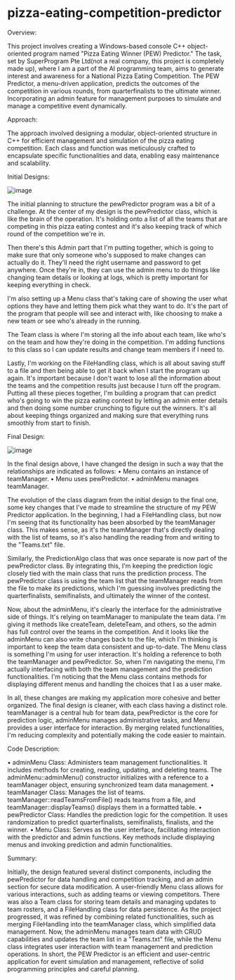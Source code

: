 # pizza-eating-competition-predictor

Overview:

This project involves creating a Windows-based console C++ object-oriented program named "Pizza Eating Winner (PEW) Predictor." The task, set by SuperProgram Pte Ltd(not a real company, this project is completely made up), where I am a part of the AI programming team, aims to generate interest and awareness for a National Pizza Eating Competition. The PEW Predictor, a menu-driven application, predicts the outcomes of the competition in various rounds, from quarterfinalists to the ultimate winner. Incorporating an admin feature for management purposes to simulate and manage a competitive event dynamically.

Approach: 

The approach involved designing a modular, object-oriented structure in C++ for efficient management and simulation of the pizza eating competition. Each class and function was meticulously crafted to encapsulate specific functionalities and data, enabling easy maintenance and scalability.



Initial Designs:

![image](https://github.com/yashwantvadapalli/pizza-eating-competition-predictor/assets/65916909/722f0c95-b956-489e-88c6-8b0c2ac53234)
 
The initial planning to structure the pewPredictor program was a bit of a challenge. At the center of my design is the pewPredictor class, which is like the brain of the operation. It's holding onto a list of all the teams that are competing in this pizza eating contest and it's also keeping track of which round of the competition we're in.

Then there's this Admin part that I'm putting together, which is going to make sure that only someone who's supposed to make changes can actually do it. They'll need the right username and password to get anywhere. Once they're in, they can use the admin menu to do things like changing team details or looking at logs, which is pretty important for keeping everything in check.

I'm also setting up a Menu class that's taking care of showing the user what options they have and letting them pick what they want to do. It's the part of the program that people will see and interact with, like choosing to make a new team or see who's already in the running.

The Team class is where I'm storing all the info about each team, like who's on the team and how they're doing in the competition. I'm adding functions to this class so I can update results and change team members if I need to.

Lastly, I'm working on the FileHandling class, which is all about saving stuff to a file and then being able to get it back when I start the program up again. It's important because I don't want to lose all the information about the teams and the competition results just because I turn off the program. Putting all these pieces together, I'm building a program that can predict who's going to win the pizza eating contest by letting an admin enter details and then doing some number crunching to figure out the winners. It's all about keeping things organized and making sure that everything runs smoothly from start to finish. 



Final Design:



![image](https://github.com/yashwantvadapalli/pizza-eating-competition-predictor/assets/65916909/e596dd95-be8c-4bd8-a623-fbb7f6363003)

In the final design above, I have changed the design in such a way that the relationships are indicated as follows:
•	Menu contains an instance of teamManager.
•	Menu uses pewPredictor.
•	adminMenu manages teamManager.

The evolution of the class diagram from the initial design to the final one, some key changes that I've made to streamline the structure of my PEW Predictor application. In the beginning, I had a FileHandling class, but now I'm seeing that its functionality has been absorbed by the teamManager class. This makes sense, as it's the teamManager that's directly dealing with the list of teams, so it's also handling the reading from and writing to the "Teams.txt" file.

Similarly, the PredictionAlgo class that was once separate is now part of the pewPredictor class. By integrating this, I'm keeping the prediction logic closely tied with the main class that runs the prediction process. The pewPredictor class is using the team list that the teamManager reads from the file to make its predictions, which I'm guessing involves predicting the quarterfinalists, semifinalists, and ultimately the winner of the contest.

Now, about the adminMenu, it's clearly the interface for the administrative side of things. It's relying on teamManager to manipulate the team data. I'm giving it methods like createTeam, deleteTeam, and others, so the admin has full control over the teams in the competition. And it looks like the adminMenu can also write changes back to the file, which I'm thinking is important to keep the team data consistent and up-to-date.
The Menu class is something I'm using for user interaction. It's holding a reference to both the teamManager and pewPredictor. So, when I'm navigating the menu, I'm actually interfacing with both the team management and the prediction functionalities. I'm noticing that the Menu class contains methods for displaying different menus and handling the choices that I as a user make.

In all, these changes are making my application more cohesive and better organized. The final design is cleaner, with each class having a distinct role. teamManager is a central hub for team data, pewPredictor is the core for prediction logic, adminMenu manages administrative tasks, and Menu provides a user interface for interaction. By merging related functionalities, I'm reducing complexity and potentially making the code easier to maintain.


Code Description:

•	adminMenu Class: Administers team management functionalities. It includes methods for creating, reading, updating, and deleting teams. The adminMenu::adminMenu() constructor initializes with a reference to a teamManager object, ensuring synchronized team data management.
•	teamManager Class: Manages the list of teams. teamManager::readTeamsFromFile() reads teams from a file, and teamManager::displayTeams() displays them in a formatted table.
•	pewPredictor Class: Handles the prediction logic for the competition. It uses randomization to predict quarterfinalists, semifinalists, finalists, and the winner.
•	Menu Class: Serves as the user interface, facilitating interaction with the predictor and admin functions. Key methods include displaying menus and invoking prediction and admin functionalities.


Summary:

Initially, the design featured several distinct components, including the pewPredictor for data handling and competition tracking, and an admin section for secure data modification. A user-friendly Menu class allows for various interactions, such as adding teams or viewing competitors. There was also a Team class for storing team details and managing updates to team rosters, and a FileHandling class for data persistence.
As the project progressed, it was refined by combining related functionalities, such as merging FileHandling into the teamManager class, which simplified data management.
Now, the adminMenu manages team data with CRUD capabilities and updates the team list in a "Teams.txt" file, while the Menu class integrates user interaction with team management and prediction operations.
In short, the PEW Predictor is an efficient and user-centric application for event simulation and management, reflective of solid programming principles and careful planning.


